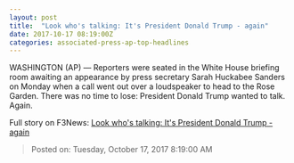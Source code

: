 ```yaml
---
layout: post
title:  "Look who's talking: It's President Donald Trump - again"
date: 2017-10-17 08:19:00Z
categories: associated-press-ap-top-headlines
---
```


WASHINGTON (AP) — Reporters were seated in the White House briefing room awaiting an appearance by press secretary Sarah Huckabee Sanders on Monday when a call went out over a loudspeaker to head to the Rose Garden. There was no time to lose: President Donald Trump wanted to talk. Again.


Full story on F3News: [Look who's talking: It's President Donald Trump - again](http://www.f3nws.com/n/2ajzrC)

> Posted on: Tuesday, October 17, 2017 8:19:00 AM
